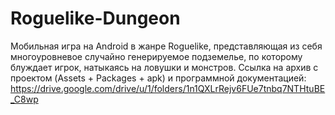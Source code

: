# Roguelike-Dungeon

Мобильная игра на Android в жанре Roguelike, представляющая из себя многоуровневое случайно генерируемое подземелье, по которому блуждает игрок, натыкаясь на ловушки и монстров.
Ссылка на архив с проектом (Assets + Packages + apk) и программной документацией:
https://drive.google.com/drive/u/1/folders/1n1QXLrRejv6FUe7tnbq7NTHtuBE_C8wp
